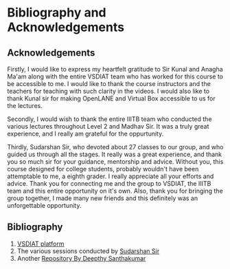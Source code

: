 # Bibliography and Acknowledgements

## Acknowledgements

Firstly, I would like to express my heartfelt gratitude to Sir Kunal and Anagha Ma'am along with the entire VSDIAT team who has worked for this course to be accessible to me. 
I would like to thank the course instructors and the teachers for teaching with such clarity in the videos.
I would also like to thank Kunal sir for making OpenLANE and Virtual Box accessible to us for the lectures.

Secondly, I would wish to thank the entire IIITB team who conducted the various lectures throughout Level 2 and Madhav Sir. It was a truly great experience, and I really am grateful for the oppurtunity.

Thirdly, Sudarshan Sir, who devoted about 27 classes to our group, and who guided us through all the stages. It really was a great experience, and thank you so much sir for your guidance, mentorship and advice. 
Without you, this course designed for college students, probably wouldn't have been attemptable to me, a eighth grader. I really appreciate all your efforts and advice. Thank you for connecting me and the group to VSDIAT, the IIITB team and this entire opportunity on it's own.
Also, thank you for bringing the group together, I made many new friends and this definitely was an unforgettable opportunity.

## Bibliography

1. [VSDIAT platform](vsdiat.com)
2. The various sessions conducted by [Sudarshan Sir](https://www.linkedin.com/in/linkedin2sudarshan/?originalSubdomain=in)
3. Another [Repository By Deepthy Santhakumar](https://github.com/dsanthak/NASSCOM-VSD-SoC-Design)
